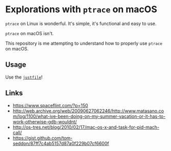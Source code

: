 # Explorations with `ptrace` on macOS

`ptrace` on Linux is wonderful. It's simple, it's functional and easy to use.

`ptrace` on macOS isn't.

This repository is me attempting to understand how to properly use `ptrace` on macOS.

## Usage

Use the [`justfile`](./justfile)!

## Links

* https://www.spaceflint.com/?p=150
* http://web.archive.org/web/20090627062246/http://www.matasano.com/log/1100/what-ive-been-doing-on-my-summer-vacation-or-it-has-to-work-otherwise-gdb-wouldnt/
* http://os-tres.net/blog/2010/02/17/mac-os-x-and-task-for-pid-mach-call/
* https://gist.github.com/tom-seddon/87ff7c4ab5157d87a0f229b07cf6600f
